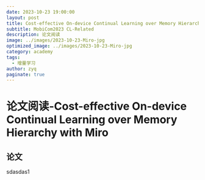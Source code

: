 ```yaml
---
date: 2023-10-23 19:00:00
layout: post
title: Cost-effective On-device Continual Learning over Memory Hierarchy with Miro
subtitle: MobiCom2023 CL-Related
description: 论文阅读
image: ../images/2023-10-23-Miro-jpg
optimized_image: ../images/2023-10-23-Miro-jpg
category: academy
tags:
  - 增量学习
author: zyq
paginate: true
---
```

# 论文阅读-Cost-effective On-device Continual Learning over Memory Hierarchy with Miro
## 论文
sdasdas1